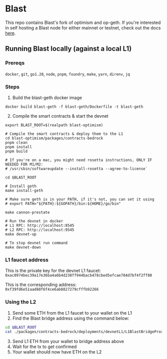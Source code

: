 Blast
==

This repo contains Blast's fork of optimism and op-geth. If you're interested in self hosting a Blast node for either mainnet or testnet, check out the docs [here](https://safe-violet-16b.notion.site/Blast-Deployment-Docs-b2f2b7b3c9a645fe8d6ce49fb963a467). 

## Running Blast locally (against a local L1)

### Prereqs
`docker`, `git`, `go1.20`, `node`, `pnpm`, `foundry`, `make`, `yarn`, `direnv`, `jq`

### Steps

1. Build the blast-geth docker image
```
docker build blast-geth -f blast-geth/Dockerfile -t blast-geth
```

2. Compile the smart contracts & start the devnet

```
export BLAST_ROOT=$(realpath blast-optimism)

# Compile the smart contracts & deploy them to the L1
cd blast-optimism/packages/contracts-bedrock
pnpm clean  
pnpm install
pnpm build

# If you're on a mac, you might need rosetta instructions, ONLY IF NEEDED FOR M1/M2:
# /usr/sbin/softwareupdate --install-rosetta --agree-to-license`

cd $BLAST_ROOT

# Install geth
make install-geth

# Make sure geth is in your PATH, if it's not, you can set it using
# export PATH="${PATH}:${GOPATH}/bin:${HOME}/go/bin"

make cannon-prestate

# Run the devnet in docker
# L1 RPC: http://localhost:8545
# L2 RPC: http://localhost:9545
make devnet-up

# To stop devnet run command
make devnet-down
```

### L1 faucet address

This is the private key for the devnet L1 faucet: `0xac0974bec39a17e36ba4a6b4d238ff944bacb478cbed5efcae784d7bf4f2ff80`

This is the corresponding address: `0xf39fd6e51aad88f6f4ce6ab8827279cfffb92266`



### Using the L2

1. Send some ETH from the L1 faucet to your wallet on the L1
2. Find the Blast bridge address using the command below:

```bash
cd $BLAST_ROOT
cat ./packages/contracts-bedrock/deployments/devnetL1/L1BlastBridgeProxy.json | grep -m 1 '"address": '
```

3. Send L1 ETH from your wallet to bridge address above
4. Wait for the tx to get confirmed
5. Your wallet should now have ETH on the L2

